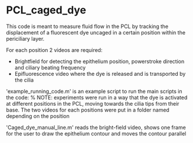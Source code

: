 # PCL_caged_dye

This code is meant to measure fluid flow in the PCL by tracking the displacement of a fluorescent dye uncaged in a certain position within the periciliary layer.

For each position 2 videos are required:
- Brightfield for detecting the epithelium position, powerstroke direction and ciliary beating frequency
- Epifluorescence video where the dye is released and is transported by the cilia

'example_running_code.m' is an example script to run the main scripts in the code:
% NOTE: experiments were run in a way that the dye is activated at different positions in the PCL, moving towards the cilia tips from their base. The two videos for each positions were put in a folder named depending on the position

'Caged_dye_manual_line.m' reads the bright-field video, shows one frame for the user to draw the epithelium contour and moves the contour parallel
